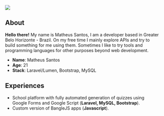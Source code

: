 
<div>
  <a target='_blank' href="https://www.linkedin.com/in/mtpsantos/">
    <img src='https://img.shields.io/badge/LinkedIn-blue?style=for-the-badge&logo=linkedin'>
  </a>  
</div>
  
## About
**Hello there!** 
My name is Matheus Santos, I am a developer based in Greater Belo Horizonte - Brazil.
On my free time I mainly explore APIs and try to build something for me using them. Sometimes I like to try tools and programming languages for other purposes beyond web development.

* **Name**: Matheus Santos
* **Age**: 21
* **Stack**: Laravel/Lumen, Bootstrap, MySQL

## Experiences
* School platform with fully automated generation of quizzes using Google Forms and Google Script (**Laravel, MySQL, Bootstrap**).
* Custom version of BangleJS apps (**Javascript**).
